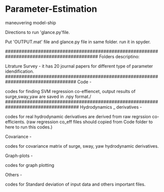 # Parameter-Estimation
maneuvering model-ship

Directions to run 'glance.py'file. 

Put 'OUTPUT.mat' file and glance.py file in same folder. run it in spyder.

##########################################################################################
Folders descriptino:

Litrature Survey - it has 20 journal papers for different type of parameter idendification.
##################################################################################
Code -                  

codes for finding SVM regression co-effiencet, output results of surge,sway,yaw are saved in .npy format./ 
###################################################################################
Hydrodynamics _ derivatives -    

codes for real hydrodynamic derivatives are derived from raw regrssion co-efficients.
(raw regression co_eff files should copied from Code folder to here to run this codes.)

Covariance - 

codes for covariance matrix of surge, sway, yaw  hydrodynamic derivatives.

Graph-plots - 

codes for graph plotting


Others - 

codes for Standard deviation of input data and others important files. 
